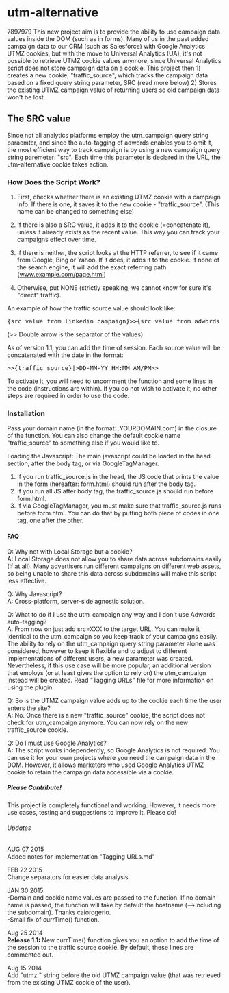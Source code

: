 <h1>utm-alternative</h1>
7897979
This new project aim is to provide the ability to use campaign data values inside the DOM (such as in forms). Many of us in the past added campaign data to our CRM (such as Salesforce) with Google Analytics UTMZ cookies, but with the move to Universal Analytics (UA), it's not possible to retrieve UTMZ cookie values anymore, since Universal Analytics script does not store campaign data on a cookie. This project then 1) creates a new cookie, "traffic_source", which tracks the campaign data based on a fixed query string parameter, SRC (read more below) 2) Stores the existing UTMZ campaign value of returning users so old campaign data won't be lost.

<h2>The SRC value</h2>
Since not all analytics platforms employ the utm_campaign query string paraemter, and since the auto-tagging of adwords enables you to omit it, the most efficient way to track campaign is by using a new campaign query string paremeter: "src". Each time this parameter is declared in the URL, the utm-alternative cookie takes action.

<h3>How Does the Script Work?</h3>

1) First, checks whether there is an existing UTMZ cookie with a campaign info. If there is one, it saves it to the new cookie - "traffic_source". (This name can be changed to something else)

2) If there is also a SRC value, it adds it to the cookie (=concatenate it), unless it already exists as the recent value. This way you can track your campaigns effect over time. 

3) If there is neither, the script looks at the HTTP referrer, to see if it came from Google, Bing or Yahoo. If it does, it adds it to the cookie. If none of the search engine, it will add the exact referring path (www.example.com/page.html)

4) Otherwise, put NONE (strictly speaking, we cannot know for sure it's "direct" traffic). 

An example of how the traffic source value should look like: 
<pre>
{src value from linkedin campaign}>>{src value from adwords campaign}>>{utmz campaign value}
</pre>
(>> Double arrow is the separator of the values)

As of version 1.1, you can add the time of session. Each source value will be concatenated with the date in the format:
<pre>
>>{traffic source}|>DD-MM-YY HH:MM AM/PM>>
</pre>
To activate it, you will need to uncomment the function and some lines in the code (instructions are within). If you do not wish to activate it, no other steps are required in order to use the code. 


<h3>Installation</h3>


Pass your domain name (in the format: .YOURDOMAIN.com) in the closure of the function. You can also change the default cookie name "traffic_source" to something else if you would like to. 

Loading the Javascript:
The main javascript could be loaded in the head section, after the body tag, or via GoogleTagManager. <br />
1) If you run traffic_source.js in the head, the JS code that prints the value in the form (hereafter: form.html) should run after the body tag. <br />
2) If you run all JS after body tag, the traffic_source.js should run before form.html.<br />
3) If via GoogleTagManager, you must make sure that traffic_source.js runs before form.html. You can do that by putting both piece of codes in one tag, one after the other. 




<h4>FAQ</h4>

Q: Why not with Local Storage but a cookie?<br />
A: Local Storage does not allow you to share data across subdomains easily (if at all). Many advertisers run different campaigns on different web assets, so being unable to share this data across subdomains will make this script less effective.

Q: Why Javascript?<br />
A: Cross-platform, server-side agnostic solution. 

Q: What to do if I use the utm_campaign any way and I don't use Adwords auto-tagging?<br />
A: From now on just add src=XXX to the target URL. You can make it identical to the utm_campaign so you keep track of your campaigns easily. The ability to rely on the utm_campaign query string parameter alone was considered, however to keep it flexible and to adjust to different implementations of different users, a new parameter was created. Nevertheless, if this use case will be more popular, an additional version that employs (or at least gives the option to rely on) the utm_campaign instead  will be created. Read "Tagging URLs" file for more information on using the plugin. 

Q: So is the UTMZ campaign value adds up to the cookie each time the user enters the site?<br />
A: No. Once there is a new "traffic_source" cookie, the script does not check for utm_campaign anymore. You can now rely on the new traffic_source cookie. 

Q: Do I must use Google Analytics?<br />
A: The script works independently, so Google Analytics is not required. You can use it for your own projects where you need the campaign data in the DOM. However, it allows marketers who used Google Analytics UTMZ cookie to retain the campaign data accessible via a cookie. 


<h5>Please Contribute!</h5>
This project is completely functional and working. However, it needs more use cases, testing and suggestions to improve it. Please do!

<h6>Updates</h6>

AUG 07 2015<br />
Added notes for implementation "Tagging URLs.md"

FEB 22 2015<br/>
Change separators for easier data analysis.

JAN 30 2015<br/>
-Domain and cookie name values are passed to the function. If no domain name is passed, the function will take by default the hostname (-->including the subdomain). Thanks caiorogerio. <br />
-Small fix of currTime() function. 

Aug 25 2014<br />
<b>Release 1.1:</b> New currTime() function gives you an option to add the time of the session to the traffic source cookie. By default, these lines are commented out. 

Aug 15 2014 <br/>
Add "utmz:" string before the old UTMZ campaign value (that was retrieved from the existing UTMZ cookie of the user).
